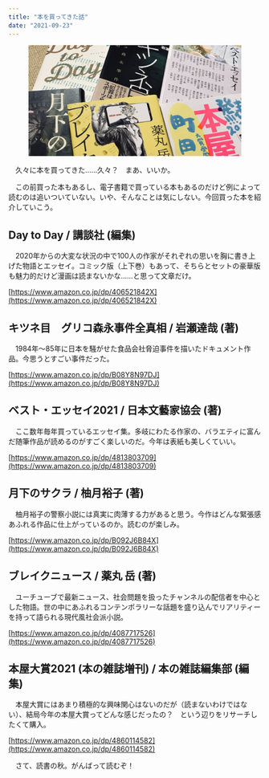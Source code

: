 ```yaml
---
title: "本を買ってきた話"
date: "2021-09-23"
---
```


<figure>

![](assets/nd4aee3177cf1_12c3e7ae7dff2ee95325f3a1c9b08868.jpg)

</figure>

　久々に本を買ってきた……久々？　まあ、いいか。

　この前買った本もあるし、電子書籍で買っている本もあるのだけど例によって読むのは追いついていない。いや、そんなことは気にしない。今回買った本を紹介していこう。

## Day to Day / 講談社 (編集)

　2020年からの大変な状況の中で100人の作家がそれぞれの思いを胸に書き上げた物語とエッセイ。コミック版（上下巻）もあって、そちらとセットの豪華版も魅力的だけど漫画は読まないかな……と思って文章だけ。

[https://www.amazon.co.jp/dp/406521842X](https://www.amazon.co.jp/dp/406521842X)

## キツネ目　グリコ森永事件全真相 / 岩瀬達哉 (著) 

　1984年〜85年に日本を騒がせた食品会社脅迫事件を描いたドキュメント作品。今思うとすごい事件だった。

[https://www.amazon.co.jp/dp/B08Y8N97DJ](https://www.amazon.co.jp/dp/B08Y8N97DJ)

## ベスト・エッセイ2021 / 日本文藝家協会 (著)

　ここ数年毎年買っているエッセイ集。多岐にわたる作家の、バラエティに富んだ随筆作品が読めるのがすごく楽しいのだ。今年は表紙も美しくていい。

[https://www.amazon.co.jp/dp/4813803709](https://www.amazon.co.jp/dp/4813803709)

## 月下のサクラ / 柚月裕子 (著)

　柚月裕子の警察小説には真実に肉薄する力があると思う。今作はどんな緊張感あふれる作品に仕上がっているのか。読むのが楽しみ。

[https://www.amazon.co.jp/dp/B092J6B84X](https://www.amazon.co.jp/dp/B092J6B84X)

## ブレイクニュース / 薬丸 岳 (著)

　ユーチューブで最新ニュース、社会問題を扱ったチャンネルの配信者を中心とした物語。世の中にあふれるコンテンポラリーな話題を盛り込んでリアリティーを持って語られる現代風社会派小説。

[https://www.amazon.co.jp/dp/4087717526](https://www.amazon.co.jp/dp/4087717526)

## 本屋大賞2021 (本の雑誌増刊) / 本の雑誌編集部 (編集)

　本屋大賞にはあまり積極的な興味関心はないのだが（読まないわけではない）、結局今年の本屋大賞ってどんな感じだったの？　という辺りをリサーチしたくて購入。

[https://www.amazon.co.jp/dp/4860114582](https://www.amazon.co.jp/dp/4860114582)

　さて、読書の秋。がんばって読むぞ！
